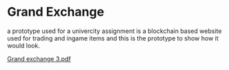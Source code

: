 # Grand Exchange
 a prototype used for a univercity assignment
 is a blockchain based website used for trading and ingame items and 
 this is the prototype to show how it would look.
 

[Grand exchange 3.pdf](https://github.com/henry-g-c-pettit/GrandExchange/files/10484493/Grand.exchange.3.pdf)
